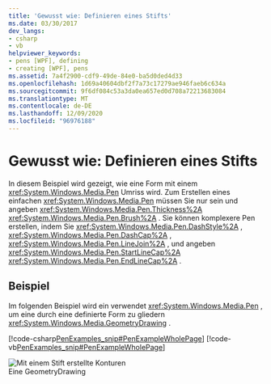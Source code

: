 ```yaml
---
title: 'Gewusst wie: Definieren eines Stifts'
ms.date: 03/30/2017
dev_langs:
- csharp
- vb
helpviewer_keywords:
- pens [WPF], defining
- creating [WPF], pens
ms.assetid: 7a4f2900-cdf9-49de-84e0-ba5d0ded4d33
ms.openlocfilehash: 1d69a40604dbf2f7a73c17279ae946faeb6c634a
ms.sourcegitcommit: 9f6df084c53a3da0ea657ed0d708a72213683084
ms.translationtype: MT
ms.contentlocale: de-DE
ms.lasthandoff: 12/09/2020
ms.locfileid: "96976188"
---
```

# <a name="how-to-define-a-pen"></a>Gewusst wie: Definieren eines Stifts
In diesem Beispiel wird gezeigt, wie eine Form mit einem <xref:System.Windows.Media.Pen> Umriss wird. Zum Erstellen eines einfachen <xref:System.Windows.Media.Pen> müssen Sie nur sein und angeben <xref:System.Windows.Media.Pen.Thickness%2A> <xref:System.Windows.Media.Pen.Brush%2A> . Sie können komplexere Pen erstellen, indem Sie <xref:System.Windows.Media.Pen.DashStyle%2A> , <xref:System.Windows.Media.Pen.DashCap%2A> , <xref:System.Windows.Media.Pen.LineJoin%2A> , und angeben <xref:System.Windows.Media.Pen.StartLineCap%2A> <xref:System.Windows.Media.Pen.EndLineCap%2A> .  
  
## <a name="example"></a>Beispiel  
 Im folgenden Beispiel wird ein verwendet <xref:System.Windows.Media.Pen> , um eine durch eine definierte Form zu gliedern <xref:System.Windows.Media.GeometryDrawing> .  
  
 [!code-csharp[PenExamples_snip#PenExampleWholePage](~/samples/snippets/csharp/VS_Snippets_Wpf/PenExamples_snip/CSharp/PenExample.cs#penexamplewholepage)]
 [!code-vb[PenExamples_snip#PenExampleWholePage](~/samples/snippets/visualbasic/VS_Snippets_Wpf/PenExamples_snip/VisualBasic/PenExample.vb#penexamplewholepage)]  
  
 ![Mit einem Stift erstellte Konturen](./media/graphicsmm-simple-pen.jpg "graphicsmm_simple_pen")  
Eine GeometryDrawing
